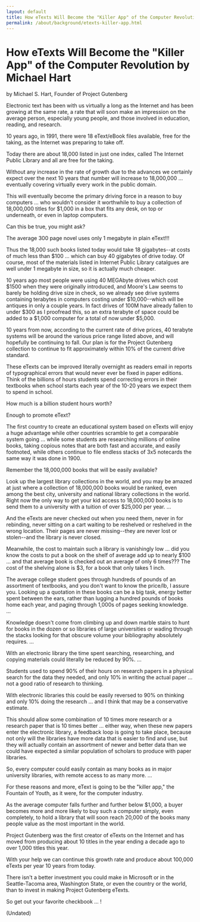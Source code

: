 ```yaml
---
layout: default
title: How eTexts Will Become the "Killer App" of the Computer Revolution | Project Gutenberg
permalink: /about/background/etexts-killer-app.html
---
```


How eTexts Will Become the "Killer App" of the Computer Revolution by Michael Hart
==================================================================================

by Michael S. Hart, Founder of Project Gutenberg

Electronic text has been with us virtually a long as the Internet and has been growing at the same rate, a rate that will soon make an impression on the average person, especially young people, and those involved in education, reading, and research.

10 years ago, in 1991, there were 18 eText/eBook files available, free for the taking, as the Internet was preparing to take off.

Today there are about 18,000 listed in just one index, called The Internet Public Library and all are free for the taking.

Without any increase in the rate of growth due to the advances we certainly expect over the next 10 years that number will increase to 18,000,000 ... eventually covering virtually every work in the public domain.

This will eventually become the primary driving force in a reason to buy computers ... who wouldn't consider it worthwhile to buy a collection of 18,000,000 titles for $1,000 in a box that fits any desk, on top or underneath, or even in laptop computers.

Can this be true, you might ask?

The average 300 page novel uses only 1 megabyte in plain eText!!!

Thus the 18,000 such books listed today would take 18 gigabytes--at costs of much less than $100 ... which can buy 40 gigabytes of drive today. Of course, most of the materials listed in Internet Public Library catalgues are well under 1 megabyte in size, so it is actually much cheaper.

10 years ago most people were using 40 MEGAbyte drives which cost $1500 when they were originally introduced, and Moore's Law seems to barely be holding drive size in check, so we already see drive systems containing terabytes in computers costing under $10,000--which will be antiques in only a couple years. In fact drives of 100M have already fallen to under $300 as I proofread this, so an extra terabyte of space could be added to a $1,000 computer for a total of now under $5,000.

10 years from now, according to the current rate of drive prices, 40 terabyte systems will be around the various price range listed above, and will hopefully be continuing to fall. Our plan is for the Project Gutenberg collection to continue to fit approximately within 10% of the current drive standard.

These eTexts can be improved literally overnight as readers email in reports of typographical errors that would never ever be fixed in paper editions. Think of the billions of hours students spend correcting errors in their textbooks when school starts each year of the 10-20 years we expect them to spend in school.

How much is a billion student hours worth?

Enough to promote eText?

The first country to create an educational system based on eTexts will enjoy a huge advantage while other countries scramble to get a comparable system going ... while some students are researching millions of online books, taking copious notes that are both fast and accurate, and easily footnoted, while others continue to file endless stacks of 3x5 notecards the same way it was done in 1900.

Remember the 18,000,000 books that will be easily available?

Look up the largest library collections in the world, and you may be amazed at just where a collection of 18,000,000 books would be ranked, even among the best city, university and national library collections in the world. Right now the only way to get your kid access to 18,000,000 books is to send them to a university with a tuition of over $25,000 per year. ...

And the eTexts are never checked out when you need them, never in for rebinding, never sitting on a cart waiting to be reshelved or reshelved in the wrong location. Their pages are never missing--they are never lost or stolen--and the library is never closed.

Meanwhile, the cost to maintain such a library is vanishingly low ... did you know the costs to put a book on the shelf of average add up to nearly $100 ... and that average book is checked out an average of only 6 times??? The cost of the shelving alone is $3, for a book that only takes 1 inch.

The average college student goes through hundreds of pounds of an assortment of textbooks, and you don't want to know the price/lb, I assure you. Looking up a quotation in these books can be a big task, energy better spent between the ears, rather than lugging a hundred pounds of books home each year, and paging through 1,000s of pages seeking knowledge. ...

Knowledge doesn't come from climbing up and down marble stairs to hunt for books in the dozen or so libraries of large universities or wading through the stacks looking for that obscure volume your bibliography absolutely requires. ...

With an electronic library the time spent searching, researching, and copying materials could literally be reduced by 90%. ...

Students used to spend 90% of their hours on research papers in a physical search for the data they needed, and only 10% in writing the actual paper ... not a good ratio of research to thinking.

With electronic libraries this could be easily reversed to 90% on thinking and only 10% doing the research ... and I think that may be a conservative estimate.

This should allow some combination of 10 times more research or a research paper that is 10 times better ... either way, when these new papers enter the electronic library, a feedback loop is going to take place, because not only will the libraries have more data that is easier to find and use, but they will actually contain an assortment of newer and better data than we could have expected a similar population of scholars to produce with paper libraries.

So, every computer could easily contain as many books as in major university libraries, with remote access to as many more. ...

For these reasons and more, eText is going to be the "killer app," the Fountain of Youth, as it were, for the computer industry.

As the average computer falls further and further below $1,000, a buyer becomes more and more likely to buy such a computer simply, even completely, to hold a library that will soon reach 20,000 of the books many people value as the most important in the world.

Project Gutenberg was the first creator of eTexts on the Internet and has moved from producing about 10 titles in the year ending a decade ago to over 1,000 titles this year.

With your help we can continue this growth rate and produce about 100,000 eTexts per year 10 years from today.

There isn't a better investment you could make in Microsoft or in the Seattle-Tacoma area, Washington State, or even the country or the world, than to invest in making Project Gutenberg eTexts.

So get out your favorite checkbook ... ! 

(Undated)
